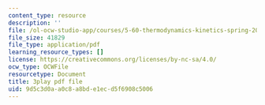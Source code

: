 ```yaml
---
content_type: resource
description: ''
file: /ol-ocw-studio-app/courses/5-60-thermodynamics-kinetics-spring-2008/9d5c3d0aa0c8a8bde1ecd5f6908c5006_DqEmrt_xQTg.pdf
file_size: 41829
file_type: application/pdf
learning_resource_types: []
license: https://creativecommons.org/licenses/by-nc-sa/4.0/
ocw_type: OCWFile
resourcetype: Document
title: 3play pdf file
uid: 9d5c3d0a-a0c8-a8bd-e1ec-d5f6908c5006
---
```

